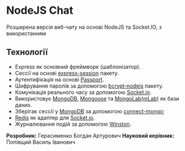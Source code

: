 # NodeJS Chat

Розширена версія веб-чату на основі NodeJS та Socket.IO, з використанням

## Технології
+ Express як основний фреймворк (шаблонізатор).
+ Сессії на основі [express-session](https://github.com/expressjs/session) пакету.
+ Аутентифікація на основі [Passport](https://github.com/jaredhanson/passport).
+ Шифрування паролів за допомогою [bcrypt-nodejs](https://github.com/shaneGirish/bcrypt-nodejs) пакету.
+ Комунікація реального часу за допомогою [Socket.io](https://github.com/socketio/socket.io).
+ Використовує [MongoDB](https://github.com/mongodb/mongo), [Mongoose](https://github.com/Automattic/mongoose) та [MongoLab(mLab)](https://mlab.com/) як бази даних.
+ Зберігає сессії у [MongoDB](https://github.com/mongodb/mongo) за допомогою [connect-mongo](https://github.com/kcbanner/connect-mongo);
+ [Redis](https://github.com/antirez/redis) як адаптер для [Socket.io](https://github.com/socketio/socket.io).
+ Журналювання подій за допомогою [Winston](https://github.com/winstonjs/winston).

**Розробник:** Герасименко Богдан Артурович
**Науковий керівник:** Попівщий Василь Іванович
